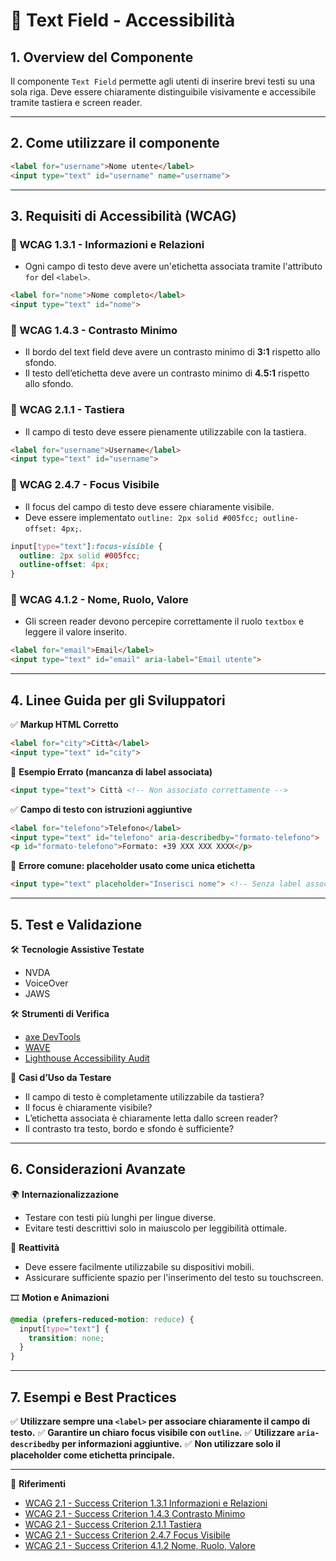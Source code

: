 # 📌 Text Field - Accessibilità

## 1. Overview del Componente
Il componente `Text Field` permette agli utenti di inserire brevi testi su una sola riga. Deve essere chiaramente distinguibile visivamente e accessibile tramite tastiera e screen reader.

---
## 2. Come utilizzare il componente

```html
<label for="username">Nome utente</label>
<input type="text" id="username" name="username">
```

---
## 3. Requisiti di Accessibilità (WCAG)

### 🔹 WCAG 1.3.1 - Informazioni e Relazioni
- Ogni campo di testo deve avere un'etichetta associata tramite l'attributo `for` del `<label>`.

```html
<label for="nome">Nome completo</label>
<input type="text" id="nome">
```

### 🔹 WCAG 1.4.3 - Contrasto Minimo
- Il bordo del text field deve avere un contrasto minimo di **3:1** rispetto allo sfondo.
- Il testo dell’etichetta deve avere un contrasto minimo di **4.5:1** rispetto allo sfondo.

### 🔹 WCAG 2.1.1 - Tastiera
- Il campo di testo deve essere pienamente utilizzabile con la tastiera.

```html
<label for="username">Username</label>
<input type="text" id="username">
```

### 🔹 WCAG 2.4.7 - Focus Visibile
- Il focus del campo di testo deve essere chiaramente visibile.
- Deve essere implementato `outline: 2px solid #005fcc; outline-offset: 4px;`.

```css
input[type="text"]:focus-visible {
  outline: 2px solid #005fcc;
  outline-offset: 4px;
}
```

### 🔹 WCAG 4.1.2 - Nome, Ruolo, Valore
- Gli screen reader devono percepire correttamente il ruolo `textbox` e leggere il valore inserito.

```html
<label for="email">Email</label>
<input type="text" id="email" aria-label="Email utente">
```

---

## 4. Linee Guida per gli Sviluppatori

✅ **Markup HTML Corretto**
```html
<label for="city">Città</label>
<input type="text" id="city">
```

🚫 **Esempio Errato (mancanza di label associata)**
```html
<input type="text"> Città <!-- Non associato correttamente -->
```

✅ **Campo di testo con istruzioni aggiuntive**
```html
<label for="telefono">Telefono</label>
<input type="text" id="telefono" aria-describedby="formato-telefono">
<p id="formato-telefono">Formato: +39 XXX XXX XXXX</p>
```

🚫 **Errore comune: placeholder usato come unica etichetta**
```html
<input type="text" placeholder="Inserisci nome"> <!-- Senza label associata -->
```

---

## 5. Test e Validazione

🛠 **Tecnologie Assistive Testate**
- NVDA
- VoiceOver
- JAWS

🛠 **Strumenti di Verifica**
- [axe DevTools](https://www.deque.com/axe/)
- [WAVE](https://wave.webaim.org/)
- [Lighthouse Accessibility Audit](https://developers.google.com/web/tools/lighthouse/)

🎯 **Casi d’Uso da Testare**
- Il campo di testo è completamente utilizzabile da tastiera?
- Il focus è chiaramente visibile?
- L’etichetta associata è chiaramente letta dallo screen reader?
- Il contrasto tra testo, bordo e sfondo è sufficiente?

---

## 6. Considerazioni Avanzate

🌍 **Internazionalizzazione**
- Testare con testi più lunghi per lingue diverse.
- Evitare testi descrittivi solo in maiuscolo per leggibilità ottimale.

📱 **Reattività**
- Deve essere facilmente utilizzabile su dispositivi mobili.
- Assicurare sufficiente spazio per l'inserimento del testo su touchscreen.

🎞 **Motion e Animazioni**
```css
@media (prefers-reduced-motion: reduce) {
  input[type="text"] {
    transition: none;
  }
}
```

---

## 7. Esempi e Best Practices
✅ **Utilizzare sempre una `<label>` per associare chiaramente il campo di testo.**
✅ **Garantire un chiaro focus visibile con `outline`.**
✅ **Utilizzare `aria-describedby` per informazioni aggiuntive.**
✅ **Non utilizzare solo il placeholder come etichetta principale.**

---

📌 **Riferimenti**
- [WCAG 2.1 - Success Criterion 1.3.1 Informazioni e Relazioni](https://www.w3.org/TR/WCAG21/#info-and-relationships)
- [WCAG 2.1 - Success Criterion 1.4.3 Contrasto Minimo](https://www.w3.org/TR/WCAG21/#contrast-minimum)
- [WCAG 2.1 - Success Criterion 2.1.1 Tastiera](https://www.w3.org/TR/WCAG21/#keyboard)
- [WCAG 2.1 - Success Criterion 2.4.7 Focus Visibile](https://www.w3.org/TR/WCAG21/#focus-visible)
- [WCAG 2.1 - Success Criterion 4.1.2 Nome, Ruolo, Valore](https://www.w3.org/TR/WCAG21/#name-role-value)

